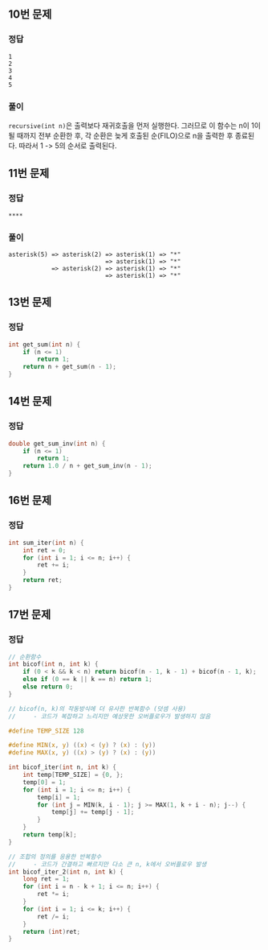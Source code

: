 
## 10번 문제

### 정답
```
1
2
3
4
5
```

### 풀이
`recursive(int n)`은 출력보다 재귀호출을 먼저 실행한다. 그러므로 이 함수는 n이 1이 될 때까지 전부 순환한 후, 각 순환은 늦게 호출된 순(FILO)으로 n을 출력한 후 종료된다. 따라서 1 -> 5의 순서로 출력된다.

## 11번 문제

### 정답
```
****
```

### 풀이

```
asterisk(5) => asterisk(2) => asterisk(1) => "*"
                           => asterisk(1) => "*"
            => asterisk(2) => asterisk(1) => "*"
                           => asterisk(1) => "*"
```

## 13번 문제

### 정답

```c
int get_sum(int n) {
	if (n <= 1)
		return 1;
	return n + get_sum(n - 1);
}
```

## 14번 문제

### 정답

```c
double get_sum_inv(int n) {
	if (n <= 1)
		return 1;
	return 1.0 / n + get_sum_inv(n - 1);
}
```

## 16번 문제

### 정답

```c
int sum_iter(int n) {
    int ret = 0;
    for (int i = 1; i <= n; i++) {
        ret += i;
    }
    return ret;
}
```

## 17번 문제

### 정답

```c
// 순환함수
int bicof(int n, int k) {
    if (0 < k && k < n) return bicof(n - 1, k - 1) + bicof(n - 1, k);
    else if (0 == k || k == n) return 1;
    else return 0;
}

// bicof(n, k)의 작동방식에 더 유사한 반복함수 (덧셈 사용)
//     - 코드가 복잡하고 느리지만 예상못한 오버플로우가 발생하지 않음

#define TEMP_SIZE 128

#define MIN(x, y) ((x) < (y) ? (x) : (y))
#define MAX(x, y) ((x) > (y) ? (x) : (y))

int bicof_iter(int n, int k) {
    int temp[TEMP_SIZE] = {0, };
    temp[0] = 1;
    for (int i = 1; i <= n; i++) {
        temp[i] = 1;
        for (int j = MIN(k, i - 1); j >= MAX(1, k + i - n); j--) {
            temp[j] += temp[j - 1];
        }
    }
    return temp[k];
}

// 조합의 정의를 응용한 반복함수
//     - 코드가 간결하고 빠르지만 다소 큰 n, k에서 오버플로우 발생
int bicof_iter_2(int n, int k) {
    long ret = 1;
    for (int i = n - k + 1; i <= n; i++) {
        ret *= i;
    }
    for (int i = 1; i <= k; i++) {
        ret /= i;
    }
    return (int)ret;
}
```
